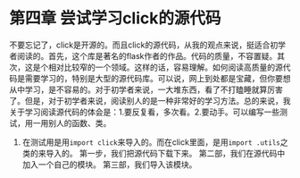 # 第四章 尝试学习click的源代码 
不要忘记了，click是开源的。而且click的源代码，从我的观点来说，挺适合初学者阅读的。首先，这个库是著名的flask作者的作品。代码的质量，不容置疑。其次，这是个相对比较窄的一个领域。这样的话，容易理解。如何阅读高质量的源代码是需要学习的，特别是大型的源代码库。可以说，网上到处都是宝藏，但你要想从中学习，是不容易的。对于初学者来说，一大堆东西，看了不打瞌睡就算厉害了。但是，对于初学者来说，阅读别人的是一种非常好的学习方法。总的来说，我关于学习阅读源代码的体会是：1.要反复看，多次看。2.要动手。可以编写一些测试，用一用别人的函数、类。
1. 在测试用是用`import click`来导入的。而在click里面，是用`import .utils`之类的来导入的。
第一步，我们把源代码下载下来。
第二部，我们在源代码中加入一个自己的模块。
第三部，我们导入该模块。




